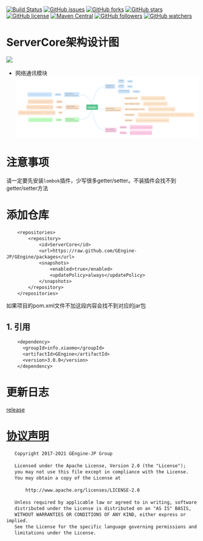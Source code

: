 [![Build Status](https://travis-ci.org/GameUnion/ServerCore.svg?branch=master)](https://travis-ci.org/GameUnion/ServerCore)
[![GitHub issues](https://img.shields.io/github/issues/GameUnion/ServerCore.svg)](https://github.com/GameUnion/ServerCore/issues)
[![GitHub forks](https://img.shields.io/github/forks/GameUnion/ServerCore.svg)](https://github.com/GameUnion/ServerCore/network)
[![GitHub stars](https://img.shields.io/github/stars/GameUnion/ServerCore.svg)](https://github.com/GameUnion/ServerCore/stargazers)
[![GitHub license](https://img.shields.io/badge/license-Apache%202-blue.svg)](https://raw.githubusercontent.com/GameUnion/ServerCore/master/LICENSE)
[![Maven Central](https://img.shields.io/maven-central/v/org.apache.maven/apache-maven.svg)]()
[![GitHub followers](https://img.shields.io/github/followers/houko.svg?style=social&label=Follow)]()
[![GitHub watchers](https://img.shields.io/github/watchers/GameUnion/ServerCore.svg?style=social&label=Watch)]()

# ServerCore架构设计图

![](https://static.xiaomo.info/image/project/GameCore.png)

- 网络通讯模块
  ![](/docs/network.png)

# 注意事项

请一定要先安装`lombok`插件，少写很多getter/setter。不装插件会找不到getter/setter方法

# 添加仓库

```
    <repositories>
        <repository>
            <id>ServerCore</id>
            <url>https://raw.github.com/GEngine-JP/GEngine/packages</url>
            <snapshots>
                <enabled>true</enabled>
                <updatePolicy>always</updatePolicy>
            </snapshots>
        </repository>
    </repositories>
```

如果项目的pom.xml文件不加这段内容会找不到对应的jar包

## 1. 引用

```
    <dependency>
      <groupId>info.xiaomo</groupId>
      <artifactId>GEngine</artifactId>
      <version>3.0.0</version>
    </dependency>
```

# 更新日志
[release](https://github.com/GEngine-JP/GEngine/releases)


# [协议声明](LICENSE)

       Copyright 2017-2021 GEngine-JP Group
    
       Licensed under the Apache License, Version 2.0 (the "License");
       you may not use this file except in compliance with the License.
       You may obtain a copy of the License at
    
           http://www.apache.org/licenses/LICENSE-2.0
    
       Unless required by applicable law or agreed to in writing, software
       distributed under the License is distributed on an "AS IS" BASIS,
       WITHOUT WARRANTIES OR CONDITIONS OF ANY KIND, either express or implied.
       See the License for the specific language governing permissions and
       limitations under the License.
